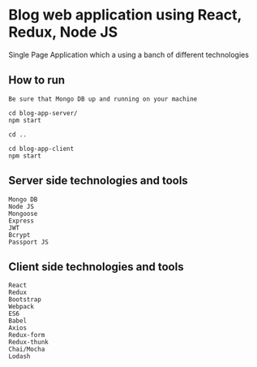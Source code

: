 # Blog web application using React, Redux, Node JS

Single Page Application which a using a banch of different technologies

## How to run

```
Be sure that Mongo DB up and running on your machine

cd blog-app-server/
npm start

cd ..

cd blog-app-client
npm start
```

## Server side technologies and tools

```
Mongo DB
Node JS
Mongoose
Express
JWT
Bcrypt
Passport JS 
```

## Client side technologies and tools

```
React
Redux
Bootstrap
Webpack
ES6
Babel
Axios
Redux-form
Redux-thunk
Chai/Mocha
Lodash
```
